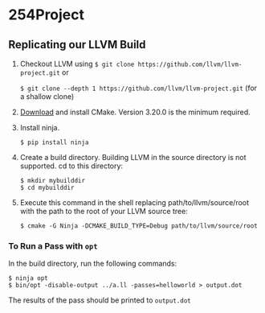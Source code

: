 # 254Project

## Replicating our LLVM Build
1. Checkout LLVM using `$ git clone https://github.com/llvm/llvm-project.git` or

    `$ git clone --depth 1 https://github.com/llvm/llvm-project.git` (for a shallow clone)

2. [Download](http://www.cmake.org/cmake/resources/software.html) and install CMake. Version 3.20.0 is the minimum required.

3. Install ninja.

   `$ pip install ninja`

5. Create a build directory. Building LLVM in the source directory is not supported. cd to this directory:
   ```
   $ mkdir mybuilddir
   $ cd mybuilddir
   ```
6. Execute this command in the shell replacing path/to/llvm/source/root with the path to the root of your LLVM source tree:

   `$ cmake -G Ninja -DCMAKE_BUILD_TYPE=Debug path/to/llvm/source/root`
   
### To Run a Pass with `opt`
In the build directory, run the following commands:
   ```
   $ ninja opt
   $ bin/opt -disable-output ../a.ll -passes=helloworld > output.dot
   ```

The results of the pass should be printed to `output.dot`
